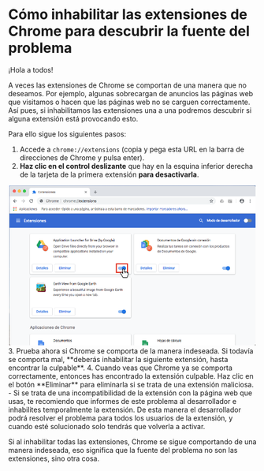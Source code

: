 # Cómo inhabilitar las extensiones de Chrome para descubrir la fuente del problema
¡Hola a todos!

A veces las extensiones de Chrome se comportan de una manera que no deseamos.
Por ejemplo, algunas sobrecargan de anuncios las páginas web que visitamos o
hacen que las páginas web no se carguen correctamente. Así pues, si
inhabilitamos las extensiones una a una podremos descubrir si alguna extensión
está provocando esto.

Para ello sigue los siguientes pasos:

1. Accede a `chrome://extensions` (copia y pega esta URL en la barra de
direcciones de Chrome y pulsa enter).
2. **Haz clic en el control deslizante** que hay en la esquina inferior derecha
de la tarjeta de la primera extensión **para desactivarla**.
  <div style="text-align: center;">
    <img src="../../img/inhabilitarextension.png" style="max-width: 500px;">
  </div>
3. Prueba ahora si Chrome se comporta de la manera indeseada. Si todavía se
comporta mal, **deberás inhabilitar la siguiente extensión, hasta encontrar la
culpable**.
4. Cuando veas que Chrome ya se comporta correctamente, entonces has encontrado
la extensión culpable. Haz clic en el botón **Eliminar** para eliminarla si se
trata de una extensión maliciosa.
    - Si se trata de una incompatibilidad de la extensión con la página web que
    usas, te recomiendo que informes de este problema al desarrollador e
    inhabilites temporalmente la extensión. De esta manera el desarrollador podrá
    resolver el problema para todos los usuarios de la extensión, y cuando esté
    solucionado solo tendrás que volverla a activar.

Si al inhabilitar todas las extensiones, Chrome se sigue comportando de una
manera indeseada, eso significa que la fuente del problema no son las
extensiones, sino otra cosa.
